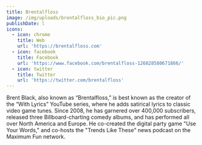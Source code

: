 ```yaml
---
title: Brentalfloss
image: /img/uploads/brentalfloss_bio_pic.png
publishDate: l
icons:
  - icon: chrome
    title: Web
    url: 'https://brentalfloss.com'
  - icon: facebook
    title: Facebook
    url: 'https://www.facebook.com/brentalfloss-126828580671866/'
  - icon: twitter
    title: Twitter
    url: 'https://twitter.com/brentalfloss'
---
```

Brent Black, also known as “Brentalfloss,” is best known as the creator of the “With Lyrics” YouTube series, where he adds satirical lyrics to classic video game tunes. Since 2008, he has garnered over 400,000 subscribers, released three Billboard-charting comedy albums, and has performed all over North America and Europe. He co-created the digital party game "Use Your Words," and co-hosts the "Trends Like These" news podcast on the Maximum Fun network.
